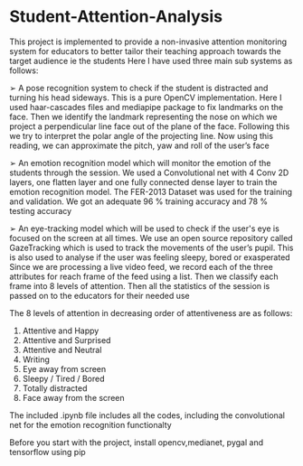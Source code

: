# Student-Attention-Analysis
This project is implemented to provide a non-invasive attention monitoring system
for educators to better tailor their teaching approach towards the target audience ie
the students
Here I have used three main sub systems as follows:

➢ A pose recognition system to check if the student is distracted and turning his
head sideways. This is a pure OpenCV implementation. Here I used haar-cascades
files and mediapipe package to fix landmarks on the face. Then we identify the
landmark representing the nose on which we project a perpendicular line face
out of the plane of the face. Following this we try to interpret the polar angle of
the projecting line. Now using this reading, we can approximate the pitch, yaw
and roll of the user’s face

➢ An emotion recognition model which will monitor the emotion of the students
through the session. We used a Convolutional net with 4 Conv 2D layers, one
flatten layer and one fully connected dense layer to train the emotion
recognition model. The FER-2013 Dataset was used for the training and
validation. We got an adequate 96 % training accuracy and 78 % testing accuracy

➢ An eye-tracking model which will be used to check if the user's eye is focused on
the screen at all times. We use an open source repository called GazeTracking
which is used to track the movements of the user’s pupil. This is also used to
analyse if the user was feeling sleepy, bored or exasperated
Since we are processing a live video feed, we record each of the three attributes for
reach frame of the feed using a list. Then we classify each frame into 8 levels of
attention. Then all the statistics of the session is passed on to the educators for their
needed use

The 8 levels of attention in decreasing order of attentiveness are as follows:
1. Attentive and Happy
2. Attentive and Surprised
3. Attentive and Neutral
4. Writing
5. Eye away from screen
6. Sleepy / Tired / Bored
7. Totally distracted
8. Face away from the screen

The included .ipynb file includes all the codes, including the convolutional net for the emotion recognition functionalty

Before you start with the project, install opencv,medianet, pygal and tensorflow using pip

